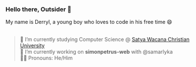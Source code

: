 ### Hello there, Outsider 👋

My name is Derryl, a young boy who loves to code in his free time 😄<br><br>
> 🌱 I’m currently studying Computer Science @ [Satya Wacana Christian University](https://fti.uksw.edu)<br>
> 🔭 I’m currently working on <strong>simonpetrus-web</strong> with @samarlyka<br> 
> 👦🏻 Pronouns: He/Him

<!--
**CodeCrafterXY/CodeCrafterXY** is a ✨ _special_ ✨ repository because its `README.md` (this file) appears on your GitHub profile.

Here are some ideas to get you started:

- 🔭 I’m currently working on ...
- 🌱 I’m currently learning ...
- 👯 I’m looking to collaborate on ...
- 🤔 I’m looking for help with ...
- 💬 Ask me about ...
- 📫 How to reach me: ...
- 😄 Pronouns: ...
- ⚡ Fun fact: ...
-->
